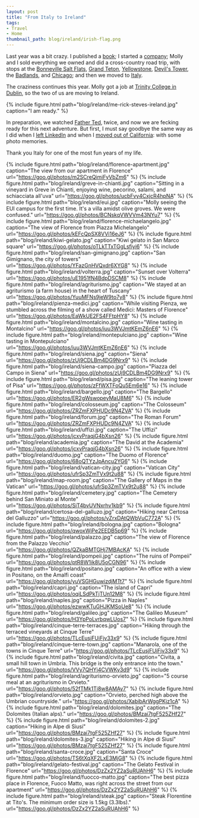 ```yaml
---
layout: post
title: "From Italy to Ireland"
tags:
- Travel
- Home
thumbnail_path: blog/ireland/irish-flag.png
---
```


Last year was a bit crazy. I published a [book](https://www.hello-startup.net/); I started a
[company](https://www.gruntwork.io/); Molly and I sold everything we owned and did a cross-country road trip,
with stops at the [Bonneville Salt Flats](https://goo.gl/photos/bwvNiSDERrmiaBdr5), [Grand
Teton](https://goo.gl/photos/UB476Xvp8NwjtM1W7), [Yellowstone](https://goo.gl/photos/xvN75XBhqgeznCS39), [Devil's
Tower](https://goo.gl/photos/Hy8Bf62NNaK2psV39), the [Badlands](https://goo.gl/photos/G3LW6fq21oxynk6QA), and
[Chicago](https://goo.gl/photos/ZfEkY7TkhM6DdKoJ9); and then we moved to
[Italy](https://it.badykov.com/writing/2015/07/08/from-california-to-italy/).

The craziness continues this year. Molly got a job at [Trinity College in Dublin](https://www.tcd.ie/), so the two of
us are moving to Ireland.

{% include figure.html path="blog/ireland/me-rick-steves-ireland.jpg" caption="I am ready." %}

In preparation, we watched [Father Ted](https://en.wikipedia.org/wiki/Father_Ted), twice, and now we are fecking ready
for this next adventure. But first, I must say goodbye the same way as I did when I [left
LinkedIn](https://it.badykov.com/writing/2014/04/02/so-long-and-thanks-for-all-t-shirts/) and when I [moved out of
California](https://it.badykov.com/writing/2015/07/08/from-california-to-italy/): with some photo memories.

Thank you Italy for one of the most fun years of my life.

{% include figure.html path="blog/ireland/florence-apartment.jpg" caption="The view from our apartment in Florence" url="https://goo.gl/photos/m2SCreQimiFyVbZm6" %}
{% include figure.html path="blog/ireland/greve-in-chianti.jpg" caption="Sitting in a vineyard in Greve in Chianti, enjoying wine, pecorino, salami, and schiacciata all'uva" url="https://goo.gl/photos/ucbFvy4CxjcR4hpNA" %}
{% include figure.html path="blog/ireland/eui.jpg" caption="Molly seeing the EUI campus for the first time. It's a villa amidst olive groves. We were confused." url="https://goo.gl/photos/BCNskqVWVVm43NYu7" %}
{% include figure.html path="blog/ireland/florence-michaelangelo.jpg" caption="The view of Florence from Piazza Michelangelo" url="https://goo.gl/photos/kEFcQpSX8VVi16eJ6" %}
{% include figure.html path="blog/ireland/kiwi-gelato.jpg" caption="Kiwi gelato in San Marco square" url="https://goo.gl/photos/oTLkTTxTGgLsfiyi6" %}
{% include figure.html path="blog/ireland/san-gimignano.jpg" caption="San Gimignano, the city of towers" url="https://goo.gl/photos/YFazGnHVQxdr6XYG8" %}
{% include figure.html path="blog/ireland/volterra.jpg" caption="Sunset over Volterra" url="https://goo.gl/photos/uE1951fN4BdpDSCM8" %}
{% include figure.html path="blog/ireland/agriturismo.jpg" caption="We stayed at an agriturismo (a farm house) in the heart of Tuscany" url="https://goo.gl/photos/YuuMFNs9jeW9to7y8" %}
{% include figure.html path="blog/ireland/pienza-medici.jpg" caption="While visiting Pienza, we stumbled across the filming of a show called Medici: Masters of Florence" url="https://goo.gl/photos/EaWkUE2FS4FFtpHY8" %}
{% include figure.html path="blog/ireland/montalcino.jpg" caption="Wine tasting in Montalcino" url="https://goo.gl/photos/iuu3WVJmtKEmZ6nE6" %}
{% include figure.html path="blog/ireland/montepulciano.jpg" caption="Wine tasting in Montepulciano" url="https://goo.gl/photos/iuu3WVJmtKEmZ6nE6" %}
{% include figure.html path="blog/ireland/siena.jpg" caption="Siena" url="https://goo.gl/photos/zUj9CDLBm4DG9Nrx9" %}
{% include figure.html path="blog/ireland/siena-campo.jpg" caption="Piazza del Campo in Siena" url="https://goo.gl/photos/zUj9CDLBm4DG9Nrx9" %}
{% include figure.html path="blog/ireland/pisa.jpg" caption="The leaning tower of Pisa" url="https://goo.gl/photos/zFfWXTFoQu5Em6e16" %}
{% include figure.html path="blog/ireland/bargello.jpg" caption="The Bargello" url="https://goo.gl/photos/ER2gWswopeyMaU8M6" %}
{% include figure.html path="blog/ireland/colosseum.jpg" caption="The Colosseum" url="https://goo.gl/photos/ZRZmFXPHUDc9N4ZVA" %}
{% include figure.html path="blog/ireland/forum.jpg" caption="The Roman Forum" url="https://goo.gl/photos/ZRZmFXPHUDc9N4ZVA" %}
{% include figure.html path="blog/ireland/uffizi.jpg" caption="The Uffizi" url="https://goo.gl/photos/jcxvPraqjG4bXsn26" %}
{% include figure.html path="blog/ireland/academia.jpg" caption="The David at the Academia" url="https://goo.gl/photos/jcxvPraqjG4bXsn26" %}
{% include figure.html path="blog/ireland/duomo.jpg" caption="The Duomo of Florence" url="https://goo.gl/photos/68oQTYzJpAncu2YG6" %}
{% include figure.html path="blog/ireland/vatican-city.jpg" caption="Vatican City" url="https://goo.gl/photos/ufrSp3ZmTVx9t2u88" %}
{% include figure.html path="blog/ireland/map-room.jpg" caption="The Gallery of Maps in the Vatican" url="https://goo.gl/photos/ufrSp3ZmTVx9t2u88" %}
{% include figure.html path="blog/ireland/cemetery.jpg" caption="The Cemetery behind San Miniato al Monte" url="https://goo.gl/photos/SiT4bvUVNxrhv1kb9" %}
{% include figure.html path="blog/ireland/certosa-del-galluzo.jpg" caption="Hiking near Certosa del Galluzzo" url="https://goo.gl/photos/vZrxDAtQWbVuC772A" %}
{% include figure.html path="blog/ireland/bologna.jpg" caption="Bologna" url="https://goo.gl/photos/qwoxWjPe2EEDB5p69" %}
{% include figure.html path="blog/ireland/palazzo.jpg" caption="The view of Florence from the Palazzo Vecchio" url="https://goo.gl/photos/QZkaBMTGHj7MBAcKA" %}
{% include figure.html path="blog/ireland/pompeii.jpg" caption="The ruins of Pompeii" url="https://goo.gl/photos/ptR8W1ik8U5oCGN96" %}
{% include figure.html path="blog/ireland/positano.jpg" caption="An office with a view in Positano, on the Amalfi coast" url="https://goo.gl/photos/yuVSGHGuwizdjMTt7" %}
{% include figure.html path="blog/ireland/capri.jpg" caption="The island of Capri" url="https://goo.gl/photos/oqiLSdPkTjTUn12M8" %}
{% include figure.html path="blog/ireland/naples.jpg" caption="Pizza in Naples" url="https://goo.gl/photos/ezwwKTuGHJKMSoUe8" %}
{% include figure.html path="blog/ireland/galileo.jpg" caption="The Galileo Museum" url="https://goo.gl/photos/H3YpPoLvrbqwLUos7" %}
{% include figure.html path="blog/ireland/cinque-terre-terraces.jpg" caption="Hiking through the terraced vineyards at Cinque Terre" url="https://goo.gl/photos/TLcEusjFUiFjv33x9" %}
{% include figure.html path="blog/ireland/cinque-terre-town.jpg" caption="Manarola, one of the towns in Cinque Terre" url="https://goo.gl/photos/TLcEusjFUiFjv33x9" %}
{% include figure.html path="blog/ireland/civita.jpg" caption="Civita, a small hill town in Umbria. This bridge is the only entrance into the town." url="https://goo.gl/photos/VVy7QHYj4CVWKy3d9" %}
{% include figure.html path="blog/ireland/agriturismo-orvieto.jpg" caption="5 course meal at an agriturismo in Orvieto." url="https://goo.gl/photos/52fTMk1Ti8w8AMAy7" %}
{% include figure.html path="blog/ireland/orvieto.jpg" caption="Orvieto, perched high above the Umbrian countryside." url="https://goo.gl/photos/XabibArWggPKjz1cA" %}
{% include figure.html path="blog/ireland/dolomites.jpg" caption="The Dolomites (Italian alps)." url="https://goo.gl/photos/BMzai7tgF525ZHf27" %}
{% include figure.html path="blog/ireland/dolomites-2.jpg" caption="Hiking in Alpe di Siusi" url="https://goo.gl/photos/BMzai7tgF525ZHf27" %}
{% include figure.html path="blog/ireland/dolomites-3.jpg" caption="Hiking in Alpe di Siusi" url="https://goo.gl/photos/BMzai7tgF525ZHf27" %}
{% include figure.html path="blog/ireland/santa-croce.jpg" caption="Santa Croce" url="https://goo.gl/photos/TS6tXqXF2LxE3MjG8" %}
{% include figure.html path="blog/ireland/gelato-festival.jpg" caption="The Gelato Festival in Florence" url="https://goo.gl/photos/DzZx2YZ2aSuRUAhH6" %}
{% include figure.html path="blog/ireland/fuocco-matto.jpg" caption="The best pizza place in Florence, Fuoco Matto, was right across the street from our apartment" url="https://goo.gl/photos/DzZx2YZ2aSuRUAhH6" %}
{% include figure.html path="blog/ireland/steak.jpg" caption="Steak Florentine at Tito's. The minimum order size is 1.5kg (3.3lbs)." url="https://goo.gl/photos/DzZx2YZ2aSuRUAhH6" %}
